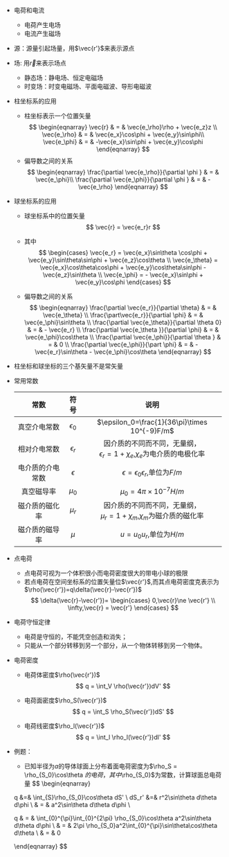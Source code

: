+ 电荷和电流
  +  电荷产生电场
  +  电流产生磁场


+ 源：源量引起场量，用$\vec{r'}$来表示源点
+ 场: 用$\vec{r}$来表示场点
  + 静态场：静电场、恒定电磁场
  + 时变场：时变电磁场、平面电磁波、导形电磁波


+ 柱坐标系的应用
  + 柱坐标表示一个位置矢量
  $$
  \begin{eqnarray}
  \vec{r} & = & \vec{e_\rho}\rho + \vec{e_z}z \\
  \vec{e_\rho} & = & \vec{e_x}\cos\phi + \vec{e_y}\sin\phi\\
  \vec{e_\phi} & = & -\vec{e_x}\sin\phi  + \vec{e_y}\cos\phi
  \end{eqnarray}
  $$
  + 偏导数之间的关系
  $$
  \begin{eqnarray}
  \frac{\partial \vec{e_\rho}}{\partial \phi } & = & \vec{e_\phi}\\
  \frac{\partial \vec{e_\phi}}{\partial \phi } & = & -\vec{e_\rho}
  \end{eqnarray}
  $$


+ 球坐标系的应用
  +  球坐标系中的位置矢量
  $$
  \vec{r} = \vec{e_r}r
  $$

  + 其中
  $$
  \begin{cases}
  \vec{e_r} = \vec{e_x}\sin\theta \cos\phi + \vec{e_y}\sin\theta\sin\phi + \vec{e_z}\cos\theta \\
  \vec{e_\theta} = \vec{e_x}\cos\theta\cos\phi + \vec{e_y}\cos\theta\sin\phi - \vec{e_z}\sin\theta \\
  \vec{e_\phi} = - \vec{e_x}\sin\phi + \vec{e_y}\cos\phi
  \end{cases}
  $$
  + 偏导数之间的关系
  $$
  \begin{eqnarray}
  \frac{\partial \vec{e_r}}{\partial \theta} & = & \vec{e_\theta}       \\
  \frac{\part\vec{e_r}}{\partial \phi} & = & \vec{e_\phi}\sin\theta     \\
  \frac{\partial \vec{e_\theta}}{\partial \theta 0} & = & - \vec{e_r}   \\
  \frac{\partial \vec{e_\theta }}{\partial \phi} & = & \vec{e_\phi}\cos\theta \\
  \frac{\partial \vec{e_\phi}}{\partial \theta } & = & 0 \\
  \frac{\partial \vec{e_\phi}}{\part \phi} & = & -\vec{e_r}\sin\theta - \vec{e_\phi}\cos\theta
  \end{eqnarray}
  $$





+ 柱坐标和球坐标的三个基矢量不是常矢量





+ 常用常数

  |       常数       |     符号     |                             说明                             |
  | :--------------: | :----------: | :----------------------------------------------------------: |
  |   真空介电常数   | $\epsilon_0$ |        $\epsilon_0=\frac{1}{36\pi}\times 10^{-9}F/m$         |
  |   相对介电常数   | $\epsilon_r$ | 因介质的不同而不同，无量纲，<br>$\epsilon_r = 1 + \chi_e$,$\chi_e$为电介质的电极化率 |
  | 电介质的介电常数 |  $\epsilon$  |         $\epsilon=\epsilon_0\epsilon_r$,单位为$F/m$          |
  |    真空磁导率    |   $\mu_0$    |                $\mu_0 = 4\pi\times10^{-7}H/m$                |
  |  磁介质的磁化率  |   $\mu_r$    | 因介质的不同而不同，无量纲，<br/>$\mu_r = 1 + \chi_m$,$\chi_m$为磁介质的磁化率 |
  |  磁介质的磁导率  |    $\mu$     |                    $u=u_0u_r$,单位为$H/m$                    |





+ 点电荷
  + 点电荷可视为一个体积很小而电荷密度很大的带电小球的极限
  + 若点电荷在空间坐标系的位置矢量位$\vec{r'}$,而其点电荷密度克表示为$\rho(\vec{r'})=q\delta(\vec{r}-\vec{r'})$
  $$
  \delta(\vec{r}-\vec{r'})=
  \begin{cases}
  0,\vec{r}\ne \vec{r'} \\
  \infty,\vec{r} = \vec{r'}
  \end{cases}
  $$


+ 电荷守恒定律
  + 电荷是守恒的，不能凭空创造和消失；
  + 只能从一个部分转移到另一个部分，从一个物体转移到另一个物体。



+  电荷密度
   +  电荷体密度$\rho(\vec{r'})$
   $$
   q = \int_V \rho(\vec{r'})dV'
   $$

   +  电荷面密度$\rho_S(\vec{r'})$
   $$
   q = \int_S \rho_S(\vec{r'})dS'
   $$

   +  电荷线密度$\rho_l(\vec{r'})$
   $$
   q = \int_l \rho_l(\vec{r'})dl'
   $$


+ 例题：
  + 已知半径为$a$的导体球面上分布着面电荷密度为$\rho_S = \rho_{S_0}\cos\theta $的电荷，其中$\rho_{S_0}$为常数，计算球面总电荷量
  $$
  \begin{eqnarray}

  q &=& \int_{S}\rho_{S_0}\cos\theta dS' \\
  dS_r' &=& r^2\sin\theta d\theta d\phi \\
  & = & a^2\sin\theta d\theta d\phi \\

  q & = &  \int_{0}^{\pi}\int_{0}^{2\pi} \rho_{S_0}\cos\theta a^2\sin\theta d\theta d\phi   \\
  & = & 2\pi \rho_{S_0}a^2\int_{0}^{\pi}\sin\theta\cos\theta d\theta  \\
  & = & 0

  \end{eqnarray}
  $$


